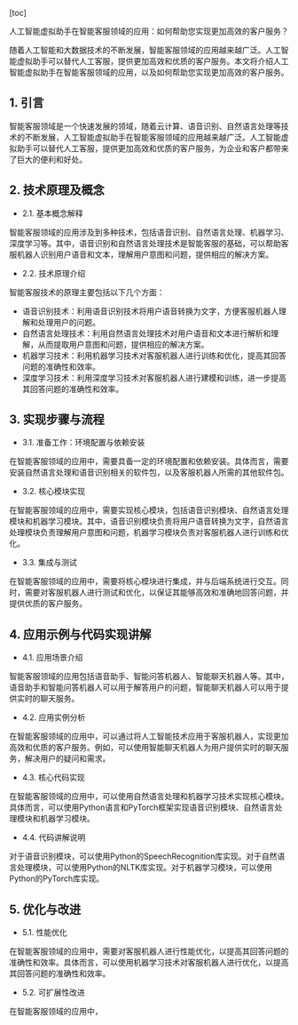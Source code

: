 
[toc]                    
                
                
人工智能虚拟助手在智能客服领域的应用：如何帮助您实现更加高效的客户服务？

随着人工智能和大数据技术的不断发展，智能客服领域的应用越来越广泛。人工智能虚拟助手可以替代人工客服，提供更加高效和优质的客户服务。本文将介绍人工智能虚拟助手在智能客服领域的应用，以及如何帮助您实现更加高效的客户服务。

## 1. 引言

智能客服领域是一个快速发展的领域，随着云计算、语音识别、自然语言处理等技术的不断发展，人工智能虚拟助手在智能客服领域的应用越来越广泛。人工智能虚拟助手可以替代人工客服，提供更加高效和优质的客户服务，为企业和客户都带来了巨大的便利和好处。

## 2. 技术原理及概念

- 2.1. 基本概念解释

智能客服领域的应用涉及到多种技术，包括语音识别、自然语言处理、机器学习、深度学习等。其中，语音识别和自然语言处理技术是智能客服的基础，可以帮助客服机器人识别用户语音和文本，理解用户意图和问题，提供相应的解决方案。

- 2.2. 技术原理介绍

智能客服技术的原理主要包括以下几个方面：

- 语音识别技术：利用语音识别技术将用户语音转换为文字，方便客服机器人理解和处理用户的问题。
- 自然语言处理技术：利用自然语言处理技术对用户语音和文本进行解析和理解，从而提取用户意图和问题，提供相应的解决方案。
- 机器学习技术：利用机器学习技术对客服机器人进行训练和优化，提高其回答问题的准确性和效率。
- 深度学习技术：利用深度学习技术对客服机器人进行建模和训练，进一步提高其回答问题的准确性和效率。

## 3. 实现步骤与流程

- 3.1. 准备工作：环境配置与依赖安装

在智能客服领域的应用中，需要具备一定的环境配置和依赖安装。具体而言，需要安装自然语言处理和语音识别相关的软件包，以及客服机器人所需的其他软件包。

- 3.2. 核心模块实现

在智能客服领域的应用中，需要实现核心模块，包括语音识别模块、自然语言处理模块和机器学习模块。其中，语音识别模块负责将用户语音转换为文字，自然语言处理模块负责理解用户意图和问题，机器学习模块负责对客服机器人进行训练和优化。

- 3.3. 集成与测试

在智能客服领域的应用中，需要将核心模块进行集成，并与后端系统进行交互。同时，需要对客服机器人进行测试和优化，以保证其能够高效和准确地回答问题，并提供优质的客户服务。

## 4. 应用示例与代码实现讲解

- 4.1. 应用场景介绍

智能客服领域的应用包括语音助手、智能问答机器人、智能聊天机器人等。其中，语音助手和智能问答机器人可以用于解答用户的问题，智能聊天机器人可以用于提供实时的聊天服务。

- 4.2. 应用实例分析

在智能客服领域的应用中，可以通过将人工智能技术应用于客服机器人，实现更加高效和优质的客户服务。例如，可以使用智能聊天机器人为用户提供实时的聊天服务，解决用户的疑问和需求。

- 4.3. 核心代码实现

在智能客服领域的应用中，可以使用自然语言处理和机器学习技术实现核心模块。具体而言，可以使用Python语言和PyTorch框架实现语音识别模块、自然语言处理模块和机器学习模块。

- 4.4. 代码讲解说明

对于语音识别模块，可以使用Python的SpeechRecognition库实现。对于自然语言处理模块，可以使用Python的NLTK库实现。对于机器学习模块，可以使用Python的PyTorch库实现。


## 5. 优化与改进

- 5.1. 性能优化

在智能客服领域的应用中，需要对客服机器人进行性能优化，以提高其回答问题的准确性和效率。具体而言，可以使用机器学习技术对客服机器人进行优化，以提高其回答问题的准确性和效率。

- 5.2. 可扩展性改进

在智能客服领域的应用中，

